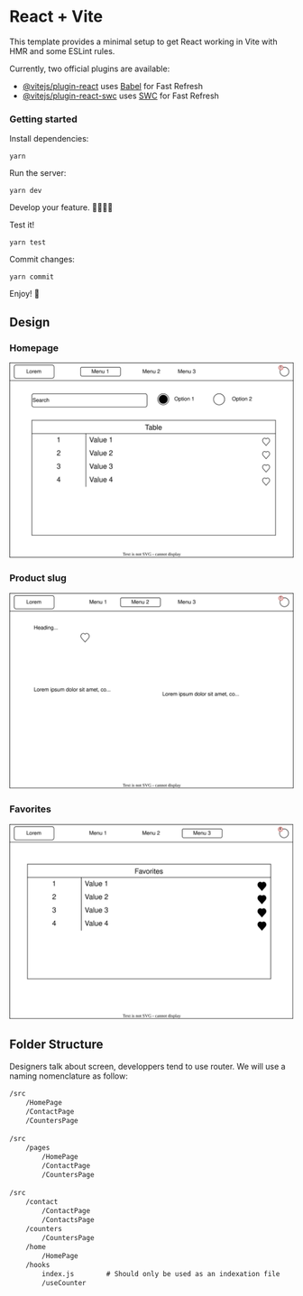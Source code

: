 # React + Vite

This template provides a minimal setup to get React working in Vite with HMR and some ESLint rules.

Currently, two official plugins are available:

- [@vitejs/plugin-react](https://github.com/vitejs/vite-plugin-react/blob/main/packages/plugin-react/README.md) uses [Babel](https://babeljs.io/) for Fast Refresh
- [@vitejs/plugin-react-swc](https://github.com/vitejs/vite-plugin-react-swc) uses [SWC](https://swc.rs/) for Fast Refresh

### Getting started

Install dependencies:

```shell
yarn
```

Run the server:

```shell
yarn dev
```

Develop your feature. 👩‍💻👨‍💻

Test it!

```shell
yarn test
```

Commit changes:

```shell
yarn commit
```

Enjoy! 🎇

## Design

### Homepage

![sales-homepage](./docs/sales-homepage.drawio.svg)

### Product slug

![sales-product](./docs/sales-product.drawio.svg)

### Favorites

![sales-favorites](./docs/sales-favorites.drawio.svg)

## Folder Structure

Designers talk about screen, developpers tend to use router. We will use a naming nomenclature as follow:

```
/src
    /HomePage
    /ContactPage
    /CountersPage

/src
    /pages
        /HomePage
        /ContactPage
        /CountersPage

/src
    /contact
        /ContactPage
        /ContactsPage
    /counters
        /CountersPage
    /home
        /HomePage
    /hooks
        index.js        # Should only be used as an indexation file
        /useCounter
```
